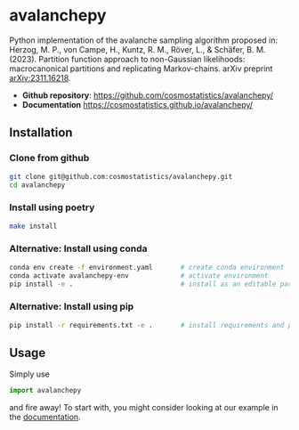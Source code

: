 # avalanchepy

Python implementation of the avalanche sampling algorithm proposed in:
Herzog, M. P., von Campe, H., Kuntz, R. M., Röver, L., & Schäfer, B. M. (2023). Partition function approach to non-Gaussian likelihoods: macrocanonical partitions and replicating Markov-chains. arXiv preprint [arXiv:2311.16218](https://arxiv.org/abs/2311.16218).

- **Github repository**: <https://github.com/cosmostatistics/avalanchepy/>
- **Documentation** <https://cosmostatistics.github.io/avalanchepy/>

## Installation

### Clone from github

```bash
git clone git@github.com:cosmostatistics/avalanchepy.git
cd avalanchepy
```

### Install using poetry

```bash
make install
```

### Alternative: Install using conda

```bash
conda env create -f environment.yaml       # create conda environment
conda activate avalanchepy-env             # activate environment
pip install -e .                           # install as an editable package
```

### Alternative: Install using pip

```bash
pip install -r requirements.txt -e .       # install requirements and package
```

## Usage

Simply use

```python
import avalanchepy
```

and fire away! To start with, you might consider looking at our example in the [documentation](cosmostatistics.github.io/avalanchepy).
